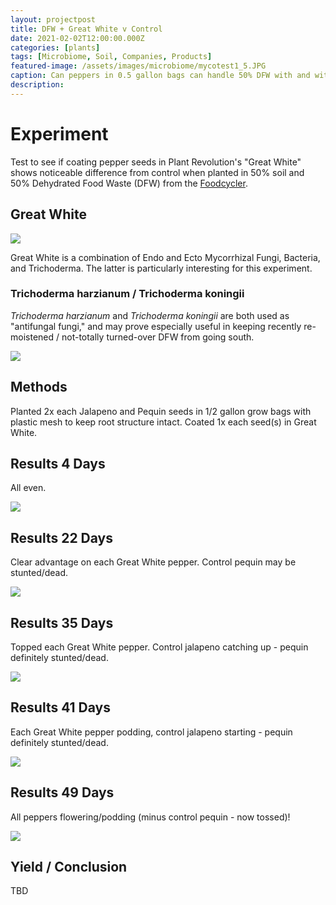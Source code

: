 ```yaml
---
layout: projectpost
title: DFW + Great White v Control
date: 2021-02-02T12:00:00.000Z
categories: [plants]
tags: [Microbiome, Soil, Companies, Products]
featured-image: /assets/images/microbiome/mycotest1_5.JPG
caption: Can peppers in 0.5 gallon bags can handle 50% DFW with and without added Myco
description: 
---
```

 
# Experiment
Test to see if coating pepper seeds in Plant Revolution's "Great White" shows noticeable difference from control when planted in 50% soil and 50% Dehydrated Food Waste (DFW) from the <a href="https://clarkadisney.github.io/plants/2021/01/14/dfwmyco.html">Foodcycler</a>.
 
## Great White
 
<a data-fancybox="gallery" href="/assets/images/microbiome/greatwhite2.JPG"><img class="projectimage" src="/assets/images/microbiome/greatwhite2.JPG"></a>
 
 
Great White is a combination of Endo and Ecto Mycorrhizal Fungi, Bacteria, and Trichoderma. The latter is particularly interesting for this experiment.
 
### Trichoderma harzianum / Trichoderma koningii
 
<i>Trichoderma harzianum</i> and <i>Trichoderma koningii</i> are both used as "antifungal fungi," and may prove especially useful in keeping recently re-moistened / not-totally turned-over DFW from going south.
 
<a data-fancybox="gallery" href="/assets/images/microbiome/greatwhite1.JPG"><img class="projectimage" src="/assets/images/microbiome/greatwhite1.JPG"></a>
 
## Methods
 
Planted 2x each Jalapeno and Pequin seeds in 1/2 gallon grow bags with plastic mesh to keep root structure intact.  Coated 1x each seed(s) in Great White.
 
## Results 4 Days
 
All even.
 
<a data-fancybox="gallery" href="/assets/images/microbiome/mycotest1.JPG"><img class="projectimage" src="/assets/images/microbiome/mycotest1.JPG"></a>
 
## Results 22 Days
 
Clear advantage on each Great White pepper. Control pequin may be stunted/dead.
 
<a data-fancybox="gallery" href="/assets/images/microbiome/mycotest1_2.JPG"><img class="projectimage" src="/assets/images/microbiome/mycotest1_2.JPG"></a>
 
## Results 35 Days
 
Topped each Great White pepper. Control jalapeno catching up - pequin definitely stunted/dead.
 
<a data-fancybox="gallery" href="/assets/images/microbiome/mycotest1_4.JPG"><img class="projectimage" src="/assets/images/microbiome/mycotest1_4.JPG"></a>
 
## Results 41 Days
 
Each Great White pepper podding, control jalapeno starting - pequin definitely stunted/dead.
 
<a data-fancybox="gallery" href="/assets/images/microbiome/mycotest1_3.JPG"><img class="projectimage" src="/assets/images/microbiome/mycotest1_3.JPG"></a>
 
## Results 49 Days
 
All peppers flowering/podding (minus control pequin - now tossed)!
 
<a data-fancybox="gallery" href="/assets/images/microbiome/mycotest1_5.JPG"><img class="projectimage" src="/assets/images/microbiome/mycotest1_5.JPG"></a>
 
## Yield / Conclusion
 
TBD
 

